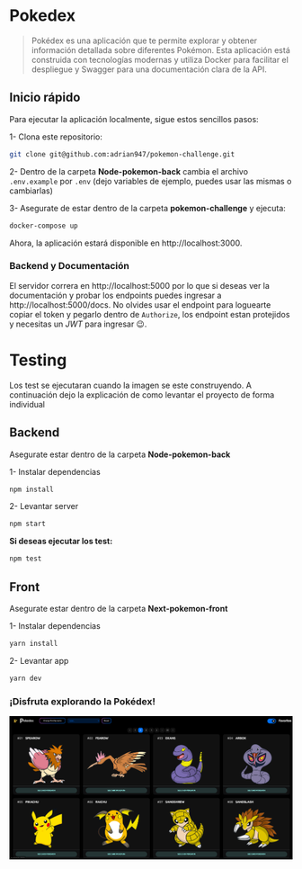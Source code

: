 # Pokedex
> Pokédex es una aplicación que te permite explorar y obtener información detallada sobre diferentes Pokémon. Esta aplicación está construida con tecnologías modernas y utiliza Docker para facilitar el despliegue y Swagger para una documentación clara de la API.

## Inicio rápido
Para ejecutar la aplicación localmente, sigue estos sencillos pasos:

1- Clona este repositorio:

```bash
git clone git@github.com:adrian947/pokemon-challenge.git
```
2- Dentro de la carpeta **Node-pokemon-back** cambia el archivo `.env.example` por `.env` (dejo variables de ejemplo, puedes usar las mismas o cambiarlas)

3- Asegurate de estar dentro de la carpeta **pokemon-challenge** y ejecuta:
```bash
docker-compose up
```

Ahora, la aplicación estará disponible en http://localhost:3000.

### Backend  y Documentación
El servidor correra en http://localhost:5000 por lo que si deseas ver la documentación y probar los endpoints puedes ingresar a http://localhost:5000/docs. No olvides usar el endpoint para loguearte copiar el token y pegarlo dentro de `Authorize`, los endpoint estan protejidos y necesitas un *JWT* para ingresar :wink:.

# Testing

Los test se ejecutaran cuando la imagen se este construyendo. A continuación dejo la explicación de como levantar el proyecto de forma individual

## Backend
 
Asegurate estar dentro de la carpeta **Node-pokemon-back**

1- Instalar dependencias 
```bash
npm install
```
2- Levantar server
```bash
npm start
```
**Si deseas ejecutar los test:**
```bash
npm test
```
## Front
 
Asegurate estar dentro de la carpeta **Next-pokemon-front**

1- Instalar dependencias 
```bash
yarn install
```
2- Levantar app
```bash
yarn dev
```

### ¡Disfruta explorando la Pokédex!
![pokedex](image-1.png)
